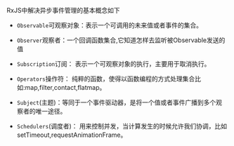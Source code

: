 
RxJS中解决异步事件管理的基本概念如下

- `Observable`可观察对象：表示一个可调用的未来值或者事件的集合。

- `Observer`观察者：一个回调函数集合,它知道怎样去监听被Observable发送的值

- `Subscription`订阅： 表示一个可观察对象的执行，主要用于取消执行。

- `Operators`操作符： 纯粹的函数，使得以函数编程的方式处理集合比如:map,filter,contact,flatmap。

- `Subject`(主题)：等同于一个事件驱动器，是将一个值或者事件广播到多个观察者的唯一途径。

- `Schedulers`(调度者)： 用来控制并发，当计算发生的时候允许我们协调，比如setTimeout,requestAnimationFrame。